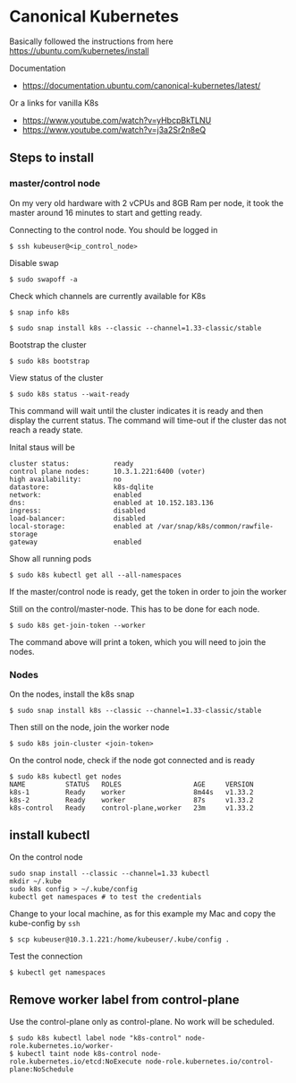 # Canonical Kubernetes 

Basically followed the instructions from here https://ubuntu.com/kubernetes/install

Documentation

- https://documentation.ubuntu.com/canonical-kubernetes/latest/

Or a links for vanilla K8s

- https://www.youtube.com/watch?v=yHbcpBkTLNU
- https://www.youtube.com/watch?v=j3a2Sr2n8eQ

## Steps to install 

### master/control node

On my very old hardware with 2 vCPUs and 8GB Ram per node, it took the master
around 16 minutes to start and getting ready.

Connecting to the control node. You should be logged in

    $ ssh kubeuser@<ip_control_node>

Disable swap

    $ sudo swapoff -a

Check which channels are currently available for K8s

    $ snap info k8s
 
    $ sudo snap install k8s --classic --channel=1.33-classic/stable

Bootstrap the cluster

    $ sudo k8s bootstrap

View status of the cluster

    $ sudo k8s status --wait-ready

This command will wait until the cluster indicates it is ready and then
display the current status. The command will time-out if the cluster das not reach
a ready state.

Inital staus will be

```
cluster status:           ready
control plane nodes:      10.3.1.221:6400 (voter)
high availability:        no
datastore:                k8s-dqlite
network:                  enabled
dns:                      enabled at 10.152.183.136
ingress:                  disabled
load-balancer:            disabled
local-storage:            enabled at /var/snap/k8s/common/rawfile-storage
gateway                   enabled
```

Show all running pods

    $ sudo k8s kubectl get all --all-namespaces

If the master/control node is ready,
get the token in order to join the worker

Still on the control/master-node. This has to be done for each node.

    $ sudo k8s get-join-token --worker

The command above will print a token, which you will need to join the nodes.

### Nodes

On the nodes, install the k8s snap

    $ sudo snap install k8s --classic --channel=1.33-classic/stable

Then still on the node, join the worker node

    $ sudo k8s join-cluster <join-token>

On the control node, check if the node got connected and is ready

```
$ sudo k8s kubectl get nodes
NAME          STATUS   ROLES                  AGE     VERSION
k8s-1         Ready    worker                 8m44s   v1.33.2
k8s-2         Ready    worker                 87s     v1.33.2
k8s-control   Ready    control-plane,worker   23m     v1.33.2
```

## install kubectl

On the control node

```
sudo snap install --classic --channel=1.33 kubectl
mkdir ~/.kube
sudo k8s config > ~/.kube/config
kubectl get namespaces # to test the credentials
```

Change to your local machine, as for this example my Mac and copy the kube-config
by `ssh`

    $ scp kubeuser@10.3.1.221:/home/kubeuser/.kube/config .

Test the connection

    $ kubectl get namespaces

## Remove worker label from control-plane

Use the control-plane only as control-plane. No work will be scheduled.

    $ sudo k8s kubectl label node "k8s-control" node-role.kubernetes.io/worker-
    $ kubectl taint node k8s-control node-role.kubernetes.io/etcd:NoExecute node-role.kubernetes.io/control-plane:NoSchedule
